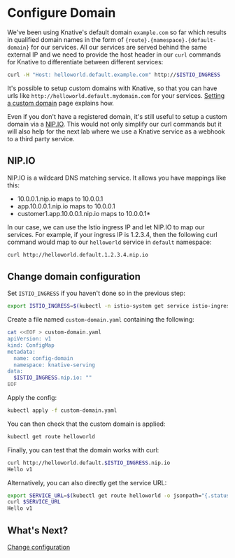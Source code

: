 # Configure Domain

We've been using Knative's default domain `example.com` so far which results in qualified domain names in the form of `{route}.{namespace}.{default-domain}` for our services. All our services are served behind the same external IP and we need to provide the host header in our `curl` commands for Knative to differentiate between different services:

```bash
curl -H "Host: helloworld.default.example.com" http://$ISTIO_INGRESS
```

It's possible to setup custom domains with Knative, so that you can have urls like `http://helloworld.default.mydomain.com` for your services. [Setting a custom domain](https://www.knative.dev/docs/serving/using-a-custom-domain/) page explains how.

Even if you don't have a registered domain, it's still useful to setup a custom domain via a [NIP.IO](http://nip.io/). This would not only simplify our curl commands but it will also help for the next lab where we use a Knative service as a webhook to a third party service.

## NIP.IO

NIP.IO is a wildcard DNS matching service. It allows you have mappings like this:

* 10.0.0.1.nip.io maps to 10.0.0.1
* app.10.0.0.1.nip.io maps to 10.0.0.1
* customer1.app.10.0.0.1.nip.io maps to 10.0.0.1*

In our case, we can use the Istio ingress IP and let NIP.IO to map our services. For example, if your ingress IP is 1.2.3.4, then the following curl command would map to our `helloworld` service in `default` namespace:

```bash
curl http://helloworld.default.1.2.3.4.nip.io
```

## Change domain configuration

Set `ISTIO_INGRESS` if you haven't done so in the previous step:

```bash
export ISTIO_INGRESS=$(kubectl -n istio-system get service istio-ingressgateway -o jsonpath='{.status.loadBalancer.ingress[0].ip}')
```

Create a file named `custom-domain.yaml` containing the following:

```bash
cat <<EOF > custom-domain.yaml
apiVersion: v1
kind: ConfigMap
metadata:
  name: config-domain
  namespace: knative-serving
data:
  $ISTIO_INGRESS.nip.io: ""
EOF
```

Apply the config:

```bash
kubectl apply -f custom-domain.yaml
```

You can then check that the custom domain is applied:

```bash
kubectl get route helloworld
```

Finally, you can test that the domain works with curl:

```bash
curl http://helloworld.default.$ISTIO_INGRESS.nip.io
Hello v1
```

Alternatively, you can also directly get the service URL:

```bash
export SERVICE_URL=$(kubectl get route helloworld -o jsonpath="{.status.url}")
curl $SERVICE_URL
Hello v1
```

## What's Next?

[Change configuration](changeconfig.md)
